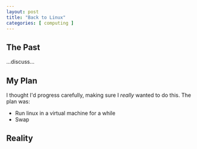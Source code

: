 ```yaml
---
layout: post
title: "Back to Linux"
categories: [ computing ]
---
```


## The Past  ##

...discuss...


## My Plan ##

I thought I'd progress carefully, making sure I *really* wanted to do this.
The plan was:

- Run linux in a virtual machine for a while
- Swap 


## Reality ##




<!-- Local Variables: -->
<!-- fill-column: 77 -->
<!-- End: -->
